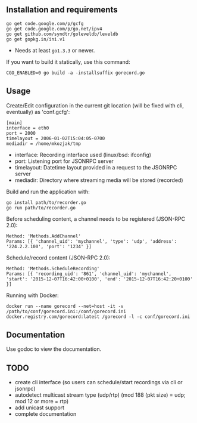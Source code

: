 Installation and requirements
-----------
    go get code.google.com/p/gcfg
    go get code.google.com/p/go.net/ipv4
    go get github.com/syndtr/goleveldb/leveldb
    go get gopkg.in/ini.v1

* Needs at least `go1.3.3` or newer.

If you want to build it statically, use this command:

    CGO_ENABLED=0 go build -a -installsuffix gorecord.go

Usage
-----------

Create/Edit configuration in the current git location (will be fixed with cli, eventually) as 'conf.gcfg':

    [main]
    interface = eth0
    port = 2000
    timelayout = 2006-01-02T15:04:05-0700
    mediadir = /home/mkozjak/tmp

* interface: Recording interface used (linux/bsd: ifconfig)
* port: Listening port for JSONRPC server
* timelayout: Datetime layout provided in a request to the JSONRPC server
* mediadir: Directory where streaming media will be stored (recorded)

Build and run the application with:

    go install path/to/recorder.go
    go run path/to/recorder.go

Before scheduling content, a channel needs to be registered (JSON-RPC 2.0):

    Method: 'Methods.AddChannel'
    Params: [{ 'channel_uid': 'mychannel', 'type': 'udp', 'address': '224.2.2.100', 'port': '1234' }]

Schedule/record content (JSON-RPC 2.0):

    Method: 'Methods.ScheduleRecording'
    Params: [{ 'recording_uid': '861', 'channel_uid': 'mychannel', 'start': '2015-12-07T16:42:00+0100', 'end': '2015-12-07T16:42:20+0100' }]

Running with Docker:

    docker run --name gorecord --net=host -it -v /path/to/conf/gorecord.ini:/conf/gorecord.ini docker.registry.com/gorecord:latest /gorecord -l -c conf/gorecord.ini

Documentation
-----------

Use godoc to view the documentation.

TODO
-----------

* create cli interface (so users can schedule/start recordings via cli or jsonrpc)
* autodetect multicast stream type (udp/rtp) (mod 188 (pkt size) = udp; mod 12 or more = rtp)
* add unicast support
* complete documentation
